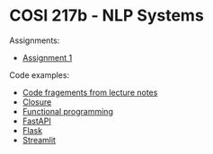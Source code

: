 # COSI 217b - NLP Systems

Assignments:

- [Assignment 1](docs/assignments/assignment1.md)

Code examples:

- [Code fragements from lecture notes](code/lecture_notes/)
- [Closure](code/python-examples/closures/)
- [Functional programming](code/python-examples/functional/)
- [FastAPI](code/web-services/fastapi)
- [Flask](code/web-services/flask)
- [Streamlit](code/web-services/streamlit)

<!--
- Mini tutorial on [virtual environments](environments/python-venv.md)
- [Flask examples](web-services/flask/README.md)
- [Flask examples with a database backend](databases/alchemy/README.md)
-->
